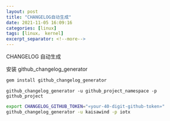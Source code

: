 ```yaml
---
layout: post
title: "CHANGELOG自动生成"
date: 2021-11-05 16:09:16
categories: [linux]
tags: [linux， kernel]
excerpt_separator: <!--more-->
---
```


CHANGELOG 自动生成

<!--more-->

安装 github_changelog_generator

```bash
gem install github_changelog_generator
```

`github_changelog_generator -u github_project_namespace -p github_project`

```bash
export CHANGELOG_GITHUB_TOKEN="«your-40-digit-github-token»"
github_changelog_generator -u kaisawind -p iotx
```
